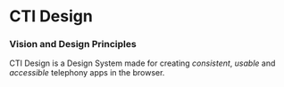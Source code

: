 # CTI Design

### **Vision and Design Principles**

CTI Design is a Design System made for creating _consistent_, _usable_ and _accessible_ telephony apps in the browser.
